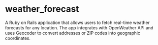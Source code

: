 # weather_forecast
A Ruby on Rails application that allows users to fetch real-time weather forecasts for any location. The app integrates with OpenWeather API and uses Geocoder to convert addresses or ZIP codes into geographic coordinates.
